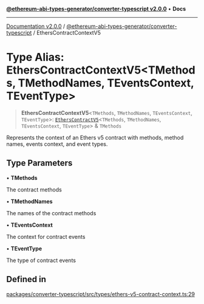 [**@ethereum-abi-types-generator/converter-typescript v2.0.0**](../README.md) • **Docs**

***

[Documentation v2.0.0](../../../packages.md) / [@ethereum-abi-types-generator/converter-typescript](../README.md) / EthersContractContextV5

# Type Alias: EthersContractContextV5\<TMethods, TMethodNames, TEventsContext, TEventType\>

> **EthersContractContextV5**\<`TMethods`, `TMethodNames`, `TEventsContext`, `TEventType`\>: [`EthersContractV5`](../interfaces/EthersContractV5.md)\<`TMethods`, `TMethodNames`, `TEventsContext`, `TEventType`\> & `TMethods`

Represents the context of an Ethers v5 contract with methods, method names, events context, and event types.

## Type Parameters

• **TMethods**

The contract methods

• **TMethodNames**

The names of the contract methods

• **TEventsContext**

The context for contract events

• **TEventType**

The type of contract events

## Defined in

[packages/converter-typescript/src/types/ethers-v5-contract-context.ts:29](https://github.com/niZmosis/ethereum-abi-types-generator/blob/34014c6ac1a58a7622fbd21e7421270aae38bf36/packages/converter-typescript/src/types/ethers-v5-contract-context.ts#L29)
